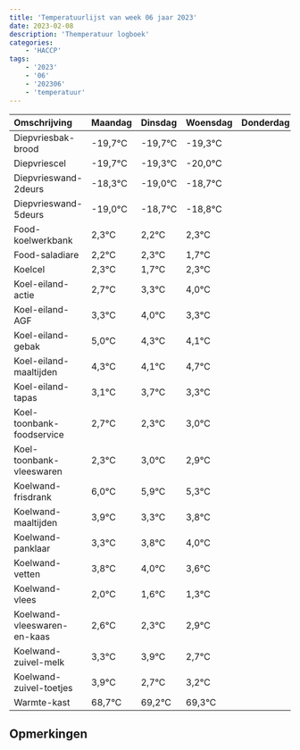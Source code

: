 ```yaml
---
title: 'Temperatuurlijst van week 06 jaar 2023'
date: 2023-02-08
description: 'Themperatuur logboek'
categories:
    - 'HACCP'
tags:
    - '2023'
    - '06'
    - '202306'
    - 'temperatuur'
---
```

|Omschrijving|Maandag|Dinsdag|Woensdag|Donderdag|Vrijdag|Zaterdag|Zondag|
|:---|:---|:---|:---|:---|:---|:---|:---|
|Diepvriesbak-brood|-19,7°C|-19,7°C|-19,3°C| | | | |
|Diepvriescel|-19,7°C|-19,3°C|-20,0°C| | | | |
|Diepvrieswand-2deurs|-18,3°C|-19,0°C|-18,7°C| | | | |
|Diepvrieswand-5deurs|-19,0°C|-18,7°C|-18,8°C| | | | |
|Food-koelwerkbank|2,3°C|2,2°C|2,3°C| | | | |
|Food-saladiare|2,2°C|2,3°C|1,7°C| | | | |
|Koelcel|2,3°C|1,7°C|2,3°C| | | | |
|Koel-eiland-actie|2,7°C|3,3°C|4,0°C| | | | |
|Koel-eiland-AGF|3,3°C|4,0°C|3,3°C| | | | |
|Koel-eiland-gebak|5,0°C|4,3°C|4,1°C| | | | |
|Koel-eiland-maaltijden|4,3°C|4,1°C|4,7°C| | | | |
|Koel-eiland-tapas|3,1°C|3,7°C|3,3°C| | | | |
|Koel-toonbank-foodservice|2,7°C|2,3°C|3,0°C| | | | |
|Koel-toonbank-vleeswaren|2,3°C|3,0°C|2,9°C| | | | |
|Koelwand-frisdrank|6,0°C|5,9°C|5,3°C| | | | |
|Koelwand-maaltijden|3,9°C|3,3°C|3,8°C| | | | |
|Koelwand-panklaar|3,3°C|3,8°C|4,0°C| | | | |
|Koelwand-vetten|3,8°C|4,0°C|3,6°C| | | | |
|Koelwand-vlees|2,0°C|1,6°C|1,3°C| | | | |
|Koelwand-vleeswaren-en-kaas|2,6°C|2,3°C|2,9°C| | | | |
|Koelwand-zuivel-melk|3,3°C|3,9°C|2,7°C| | | | |
|Koelwand-zuivel-toetjes|3,9°C|2,7°C|3,2°C| | | | |
|Warmte-kast|68,7°C|69,2°C|69,3°C| | | | |

## Opmerkingen


